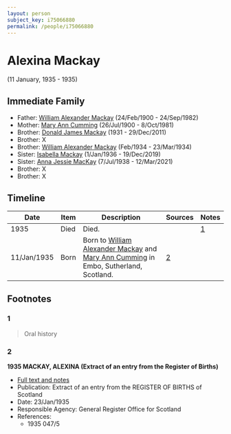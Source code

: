 ```yaml
---
layout: person
subject_key: i75066880
permalink: /people/i75066880
---
```


# Alexina Mackay
(11 January, 1935 - 1935)

## Immediate Family

* Father: [William Alexander Mackay](./@9383584@-william-alexander-mackay-b1900-2-24-d1982-9-24.md) (24/Feb/1900 - 24/Sep/1982)
* Mother: [Mary Ann Cumming](./@48241984@-mary-ann-cumming-b1900-7-26-d1981-10-8.md) (26/Jul/1900 - 8/Oct/1981)
* Brother: [Donald James Mackay](./@43065376@-donald-james-mackay-b1931-d2011-12-29.md) (1931 - 29/Dec/2011)
* Brother: X
* Brother: [William Alexander Mackay](./@8407472@-william-alexander-mackay-b1934-2-d1934-3-23.md) (Feb/1934 - 23/Mar/1934)
* Sister: [Isabella Mackay](./@25303611@-isabella-mackay-b1936-1-1-d2019-12-19.md) (1/Jan/1936 - 19/Dec/2019)
* Sister: [Anna Jessie MacKay](./@41265374@-anna-jessie-mackay-b1938-7-7-d2021-3-12.md) (7/Jul/1938 - 12/Mar/2021)
* Brother: X
* Brother: X

## Timeline

Date | Item | Description | Sources | Notes
---|---|---|---|---
1935 | Died | Died. |  | [1](#1)
11/Jan/1935 | Born | Born to [William Alexander Mackay](./@9383584@-william-alexander-mackay-b1900-2-24-d1982-9-24.md) and [Mary Ann Cumming](./@48241984@-mary-ann-cumming-b1900-7-26-d1981-10-8.md) in Embo, Sutherland, Scotland. | [2](#2) | 

## Footnotes

### 1

> Oral history
>


### 2

**1935 MACKAY, ALEXINA (Extract of an entry from the Register of Births)**

* [Full text and notes](../sources/@53853408@-1935-mackay,-alexina-extract-of-an-entry-from-the-register-of-births-.md)
* Publication: Extract of an entry from the REGISTER OF BIRTHS of Scotland
* Date: 23/Jan/1935
* Responsible Agency: General Register Office for Scotland
* References: 
  * 1935 047/5

